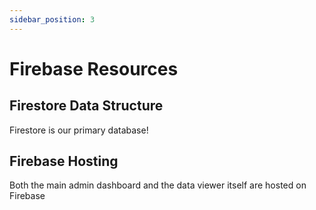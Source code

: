 ```yaml
---
sidebar_position: 3
---
```


# Firebase Resources

## Firestore Data Structure

Firestore is our primary database!


## Firebase Hosting

Both the main admin dashboard and the data viewer itself are hosted on Firebase

